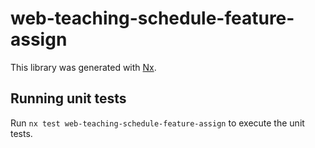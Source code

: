 # web-teaching-schedule-feature-assign

This library was generated with [Nx](https://nx.dev).

## Running unit tests

Run `nx test web-teaching-schedule-feature-assign` to execute the unit tests.
